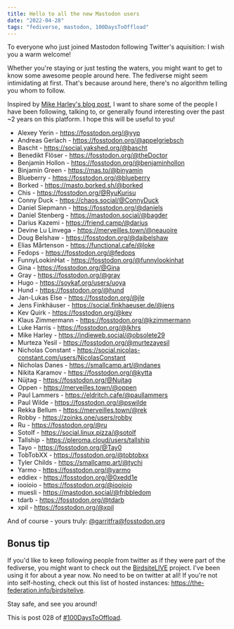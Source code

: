 ```yaml
---
title: Hello to all the new Mastodon users
date: "2022-04-28"
tags: "fediverse, mastodon, 100DaysToOffload"
---
```


To everyone who just joined Mastodon following Twitter's aquisition: I wish you a
warm welcome!

Whether you're staying or just testing the waters, you might want to get to know
some awesome people around here. The fediverse might seem intimidating at first.
That's because around here, there's no algorithm telling you whom to follow.

Inspired by [Mike Harley's blog
post](https://obsolete29.com/posts/2022/04/26/hello-to-all-the-new-mastodon-users/),
I want to share some of the people I have been following, talking to, or
generally found interesting over the past ~2 years on this platform. I hope this
will be useful to you!

- Alexey Yerin - https://fosstodon.org/@yyp
- Andreas Gerlach - https://fosstodon.org/@appelgriebsch
- Bascht - https://social.yakshed.org/@bascht
- Benedikt Flöser - https://fosstodon.org/@theDoctor
- Benjamin Hollon - https://fosstodon.org/@benjaminhollon
- Binjamin Green - https://mas.to/@binyamin
- Blueberry - https://fosstodon.org/@blueberry
- Borked - https://masto.borked.sh/@borked
- Chis - https://fosstodon.org/@RyuKurisu
- Conny Duck - https://chaos.social/@ConnyDuck
- Daniel Siepmann - https://fosstodon.org/@daniels
- Daniel Stenberg - https://mastodon.social/@bagder
- Darius Kazemi - https://friend.camp/@darius
- Devine Lu Linvega - https://merveilles.town/@neauoire
- Doug Belshaw - https://fosstodon.org/@dajbelshaw
- Elias Mårtenson - https://functional.cafe/@loke
- Fedops - https://fosstodon.org/@fedops
- FunnyLookinHat - https://fosstodon.org/@funnylookinhat
- Gina - https://fosstodon.org/@Gina
- Gray - https://fosstodon.org/@gray
- Hugo - https://soykaf.org/users/uoya
- Hund - https://fosstodon.org/@hund
- Jan-Lukas Else - https://fosstodon.org/@jle
- Jens Finkhäuser - https://social.finkhaeuser.de/@jens
- Kev Quirk - https://fosstodon.org/@kev
- Klaus Zimmermann - https://fosstodon.org/@kzimmermann
- Luke Harris - https://fosstodon.org/@lkhrs
- Mike Harley - https://indieweb.social/@obsolete29
- Murteza Yesil - https://fosstodon.org/@murtezayesil
- Nicholas Constant - https://social.nicolas-constant.com/users/NicolasConstant
- Nicholas Danes - https://smallcamp.art/@ndanes
- Nikita Karamov - https://fosstodon.org/@kytta
- Nüjtag - https://fosstodon.org/@Nujtag
- Oppen - https://merveilles.town/@oppen
- Paul Lammers - https://eldritch.cafe/@paullammers
- Paul Wilde - https://fosstodon.org/@pswilde
- Rekka Bellum - https://merveilles.town/@rek
- Robby - https://zoinks.one/users/robby
- Ru - https://fosstodon.org/@ru
- Sotolf - https://social.linux.pizza/@sotolf
- Tallship - https://pleroma.cloud/users/tallship
- Tayo - https://fosstodon.org/@Tay0
- TobTobXX - https://fosstodon.org/@tobtobxx
- Tyler Childs - https://smallcamp.art/@tychi
- Yarmo - https://fosstodon.org/@yarmo
- eddiex - https://fosstodon.org/@0xedd1e
- iooioio - https://fosstodon.org/@iooioio
- muesli - https://mastodon.social/@fribbledom
- tdarb - https://fosstodon.org/@tdarb
- xpil - https://fosstodon.org/@xpil

And of course - yours truly: [@garritfra@fosstodon.org](https://fosstodon.org/@garritfra)

## Bonus tip

If you'd like to keep following people from twitter as if they were part of the
fediverse, you might want to check out the
[BirdsiteLIVE](https://fosstodon.org/web/@BirdsiteLIVE) project. I've been using
it for about a year now. No need to be on twitter at all! If you're not into
self-hosting, check out this list of hosted instances:
https://the-federation.info/birdsitelive.

Stay safe, and see you around!

This is post 028 of [#100DaysToOffload](https://100daystooffload.com/).